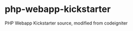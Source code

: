 php-webapp-kickstarter
======================

PHP Webapp Kickstarter source, modified from codeigniter
